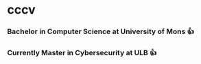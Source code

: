 # cccv

### Bachelor in Computer Science at University of Mons 👍
### Currently Master in Cybersecurity at ULB 👍

